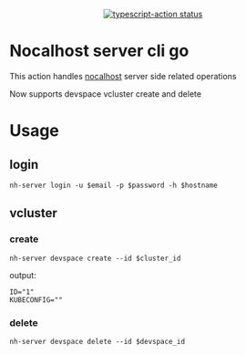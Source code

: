 <p align="center">
  <a href="https://github.com/actions/typescript-action/actions"><img alt="typescript-action status" src="https://github.com/actions/typescript-action/workflows/build-test/badge.svg"></a>
</p>

# Nocalhost server cli go

This action handles [nocalhost](https://nocalhost.dev/zh-CN/docs/introduction) server side related operations

Now supports devspace vcluster create and delete

# Usage

## login

```shell
nh-server login -u $email -p $password -h $hostname
```

## vcluster

### create

```shell
nh-server devspace create --id $cluster_id
```

output:

```shell
ID="1"
KUBECONFIG=""
```

### delete

```shell
nh-server devspace delete --id $devspace_id
```
